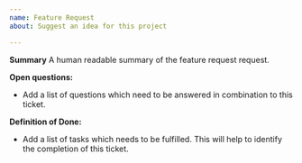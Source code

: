 ```yaml
---
name: Feature Request
about: Suggest an idea for this project

---
```


**Summary** 
A human readable summary of the feature request request. 

**Open questions:**
* Add a list of questions which need to be answered in combination to this ticket.

**Definition of Done:**
* Add a list of tasks which needs to be fulfilled. This will help to identify the completion of this ticket.
